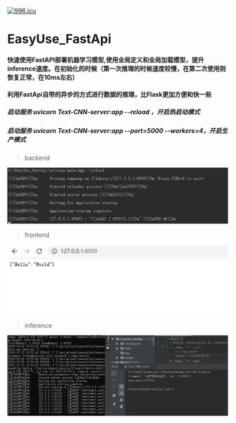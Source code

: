 [![996.icu](https://img.shields.io/badge/link-996.icu-red.svg)](https://996.icu)


# EasyUse_FastApi
#### 快速使用FastAPI部署机器学习模型,使用全局定义和全局加载模型，提升inference速度。在初始化的时候（第一次推理的时候速度较慢，在第二次使用则恢复正常，在10ms左右）
#### 利用FastApi自带的异步的方式进行数据的推理，比Flask更加方便和快一些

#####  启动服务 uvicorn Text-CNN-server:app --reload ，开启热启动模式
#####  启动服务 uvicorn Text-CNN-server:app --port=5000 --workers=4，开启生产模式


> backend 

<div align=center><img  src="https://github.com/CarryChang/EasyUse_FastApi/blob/master/pic/backend.png"></div>

> frontend 

<div align=center><img  src="https://github.com/CarryChang/EasyUse_FastApi/blob/master/pic/api.png"></div>


> inference 

<div align=center><img  src="https://github.com/CarryChang/EasyUse_FastApi/blob/master/pic/inference.png"></div>
